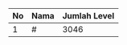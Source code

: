 | No | Nama            | Jumlah Level |
|----|-----------------|--------------|
| 1  | #    |    3046        |
